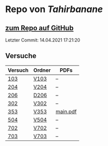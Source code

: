 # Repo von *Tahirbanane*

## [zum Repo auf GitHub](https://github.com/Tahirbanane/AP)

Letzter Commit: 14.04.2021 17:21:20

## Versuche

|       Versuch       |                         Ordner                         |                                PDFs                                 |
|---------------------|--------------------------------------------------------|---------------------------------------------------------------------|
|[103](../versuch/103)|[V103](https://github.com/Tahirbanane/AP/tree/main/V103)|–                                                                    |
|[204](../versuch/204)|[V204](https://github.com/Tahirbanane/AP/tree/main/V204)|–                                                                    |
|[206](../versuch/206)|[D206](https://github.com/Tahirbanane/AP/tree/main/D206)|–                                                                    |
|[302](../versuch/302)|[V302](https://github.com/Tahirbanane/AP/tree/main/V302)|–                                                                    |
|[353](../versuch/353)|[V353](https://github.com/Tahirbanane/AP/tree/main/V353)|[main.pdf](https://github.com/Tahirbanane/AP/blob/main/V353/main.pdf)|
|[504](../versuch/504)|[V504](https://github.com/Tahirbanane/AP/tree/main/V504)|–                                                                    |
|[702](../versuch/702)|[V702](https://github.com/Tahirbanane/AP/tree/main/V702)|–                                                                    |
|[703](../versuch/703)|[V703](https://github.com/Tahirbanane/AP/tree/main/V703)|–                                                                    |
